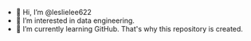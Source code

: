 - 👋 Hi, I’m @leslielee622
- 👀 I’m interested in data engineering.
- 🌱 I’m currently learning GitHub. That's why this repository is created.
